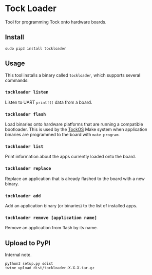 Tock Loader
===========

Tool for programming Tock onto hardware boards.

Install
-------

```
sudo pip3 install tockloader
```

Usage
-----

This tool installs a binary called `tockloader`, which supports several commands:

### `tockloader listen`

Listen to UART `printf()` data from a board.

### `tockloader flash`

Load binaries onto hardware platforms that are running a compatible bootloader.
This is used by the [TockOS](https://github.com/helena-project/tock) Make system
when application binaries are programmed to the board with `make program`.

### `tockloader list`

Print information about the apps currently loaded onto the board.

### `tockloader replace`

Replace an application that is already flashed to the board with a new
binary.

### `tockloader add`

Add an application binary (or binaries) to the list of installed apps.

### `tockloader remove [application name]`

Remove an application from flash by its name.



Upload to PyPI
--------------

Internal note.

    python3 setup.py sdist
    twine upload dist/tockloader-X.X.X.tar.gz
